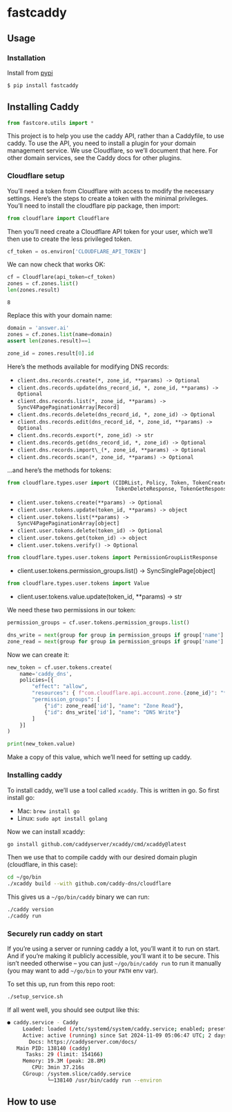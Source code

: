 # fastcaddy


<!-- WARNING: THIS FILE WAS AUTOGENERATED! DO NOT EDIT! -->

## Usage

### Installation

Install from [pypi](https://pypi.org/project/fastcaddy/)

``` sh
$ pip install fastcaddy
```

## Installing Caddy

``` python
from fastcore.utils import *
```

This project is to help you use the caddy API, rather than a Caddyfile,
to use caddy. To use the API, you need to install a plugin for your
domain management service. We use Cloudflare, so we’ll document that
here. For other domain services, see the Caddy docs for other plugins.

### Cloudflare setup

You’ll need a token from Cloudflare with access to modify the necessary
settings. Here’s the steps to create a token with the minimal
privileges. You’ll need to install the cloudflare pip package, then
import:

``` python
from cloudflare import Cloudflare
```

Then you’ll need create a Cloudflare API token for your user, which
we’ll then use to create the less privileged token.

``` python
cf_token = os.environ['CLOUDFLARE_API_TOKEN']
```

We can now check that works OK:

``` python
cf = Cloudflare(api_token=cf_token)
zones = cf.zones.list()
len(zones.result)
```

    8

Replace this with your domain name:

``` python
domain = 'answer.ai'
zones = cf.zones.list(name=domain)
assert len(zones.result)==1
```

``` python
zone_id = zones.result[0].id
```

Here’s the methods available for modifying DNS records:

- `client.dns.records.create(*, zone_id, **params) -> Optional`
- `client.dns.records.update(dns_record_id, *, zone_id, **params) -> Optional`
- `client.dns.records.list(*, zone_id, **params) -> SyncV4PagePaginationArray[Record]`
- `client.dns.records.delete(dns_record_id, *, zone_id) -> Optional`
- `client.dns.records.edit(dns_record_id, *, zone_id, **params) -> Optional`
- `client.dns.records.export(*, zone_id) -> str`
- `client.dns.records.get(dns_record_id, *, zone_id) -> Optional`
- `client.dns.records.import\_(*, zone_id, **params) -> Optional`
- `client.dns.records.scan(*, zone_id, **params) -> Optional`

…and here’s the methods for tokens:

``` python
from cloudflare.types.user import (CIDRList, Policy, Token, TokenCreateResponse, TokenUpdateResponse, TokenListResponse,
                                   TokenDeleteResponse, TokenGetResponse, TokenVerifyResponse)
```

- `client.user.tokens.create(**params) -> Optional`
- `client.user.tokens.update(token_id, **params) -> object`
- `client.user.tokens.list(**params) -> SyncV4PagePaginationArray[object]`
- `client.user.tokens.delete(token_id) -> Optional`
- `client.user.tokens.get(token_id) -> object`
- `client.user.tokens.verify() -> Optional`

``` python
from cloudflare.types.user.tokens import PermissionGroupListResponse
```

- client.user.tokens.permission_groups.list() -\>
  SyncSinglePage\[object\]

``` python
from cloudflare.types.user.tokens import Value
```

- client.user.tokens.value.update(token_id, \*\*params) -\> str

We need these two permissions in our token:

``` python
permission_groups = cf.user.tokens.permission_groups.list()

dns_write = next(group for group in permission_groups if group['name'] == 'DNS Write')
zone_read = next(group for group in permission_groups if group['name'] == 'Zone Read')
```

Now we can create it:

``` python
new_token = cf.user.tokens.create(
    name='caddy_dns',
    policies=[{
        "effect": "allow",
        "resources": { f"com.cloudflare.api.account.zone.{zone_id}": "*" },
        "permission_groups": [
            {"id": zone_read['id'], "name": "Zone Read"},
            {"id": dns_write['id'], "name": "DNS Write"}
        ]
    }]
)

print(new_token.value)
```

Make a copy of this value, which we’ll need for setting up caddy.

### Installing caddy

To install caddy, we’ll use a tool called `xcaddy`. This is written in
go. So first install go:

- Mac: `brew install go`
- Linux: `sudo apt install golang`

Now we can install xcaddy:

``` sh
go install github.com/caddyserver/xcaddy/cmd/xcaddy@latest
```

Then we use that to compile caddy with our desired domain plugin
(cloudflare, in this case):

``` sh
cd ~/go/bin
./xcaddy build --with github.com/caddy-dns/cloudflare
```

This gives us a `~/go/bin/caddy` binary we can run:

``` sh
./caddy version
./caddy run
```

### Securely run caddy on start

If you’re using a server or running caddy a lot, you’ll want it to run
on start. And if you’re making it publicly accessible, you’ll want it to
be secure. This isn’t needed otherwise – you can just
`~/go/bin/caddy run` to run it manually (you may want to add `~/go/bin`
to your `PATH` env var).

To set this up, run from this repo root:

``` sh
./setup_service.sh
```

If all went well, you should see output like this:

``` sh
● caddy.service - Caddy
     Loaded: loaded (/etc/systemd/system/caddy.service; enabled; preset: enabled)
     Active: active (running) since Sat 2024-11-09 05:06:47 UTC; 2 days ago
       Docs: https://caddyserver.com/docs/
   Main PID: 138140 (caddy)
      Tasks: 29 (limit: 154166)
     Memory: 19.3M (peak: 28.8M)
        CPU: 3min 37.216s
     CGroup: /system.slice/caddy.service
             └─138140 /usr/bin/caddy run --environ
```

## How to use

